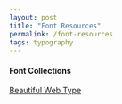 ```yaml
---
layout: post
title: "Font Resources"
permalink: /font-resources
tags: typography
---
```



#### Font Collections
[Beautiful Web Type](https://beautifulwebtype.com)
